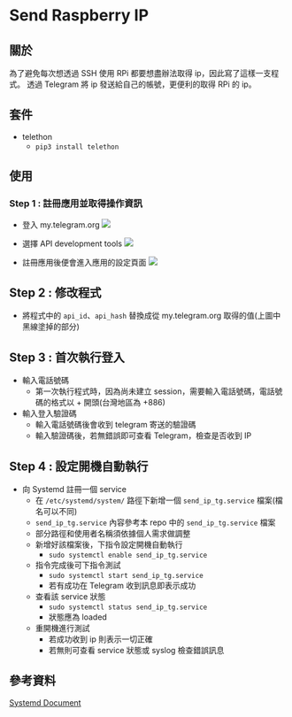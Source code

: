 # Send Raspberry IP

## 關於
為了避免每次想透過 SSH 使用 RPi 都要想盡辦法取得 ip，因此寫了這樣一支程式。
透過 Telegram 將 ip 發送給自己的帳號，更便利的取得 RPi 的 ip。

## 套件
- telethon
    - `pip3 install telethon`

## 使用
### Step 1 : 註冊應用並取得操作資訊
- 登入 my.telegram.org
![](https://i.imgur.com/cLjCFRj.png)

- 選擇 API development tools
![](https://i.imgur.com/ktWcc8S.png)

- 註冊應用後便會進入應用的設定頁面
![](https://i.imgur.com/bXereSF.png)


## Step 2 : 修改程式
- 將程式中的 `api_id`、`api_hash` 替換成從 my.telegram.org 取得的值(上圖中黑線塗掉的部分)

## Step 3 : 首次執行登入
- 輸入電話號碼
    - 第一次執行程式時，因為尚未建立 session，需要輸入電話號碼，電話號碼的格式以 + 開頭(台灣地區為 +886)
- 輸入登入驗證碼
    - 輸入電話號碼後會收到 telegram 寄送的驗證碼
    - 輸入驗證碼後，若無錯誤即可查看 Telegram，檢查是否收到 IP

## Step 4 : 設定開機自動執行
- 向 Systemd 註冊一個 service
    - 在 `/etc/systemd/system/` 路徑下新增一個 `send_ip_tg.service` 檔案(檔名可以不同)
    - `send_ip_tg.service` 內容參考本 repo 中的 `send_ip_tg.service` 檔案
    - 部分路徑和使用者名稱須依據個人需求做調整
    - 新增好該檔案後，下指令設定開機自動執行
        - `sudo systemctl enable send_ip_tg.service`
    - 指令完成後可下指令測試
        - `sudo systemctl start send_ip_tg.service`
        - 若有成功在 Telegram 收到訊息即表示成功
    - 查看該 service 狀態
        - `sudo systemctl status send_ip_tg.service`
        - 狀態應為 loaded
    - 重開機進行測試
        - 若成功收到 ip 則表示一切正確
        - 若無則可查看 service 狀態或 syslog 檢查錯誤訊息


## 參考資料
[Systemd Document](https://www.freedesktop.org/software/systemd/man/systemd.service.html)